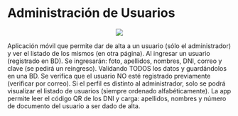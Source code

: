 # Administración de Usuarios
<p align="center"> <img src="https://github.com/GabrielAlegre/AppMovil7-AdministracionDeUsuarios/assets/86837104/c4d9bf7f-ec75-47d4-b96f-07723f008710"> </p>
Aplicación móvil que permite dar de alta a un usuario (sólo el administrador) y ver el listado de los mismos (en otra página). 
Al ingresar un usuario (registrado en BD). Se ingresarán: foto, apellidos, nombres, DNI, correo y clave (se pedirá un reingreso). Validando TODOS los datos y guardándolos en una BD. 
Se verifica que el usuario NO esté registrado previamente (verificar por correo). Si el perfil es distinto al administrador, solo se podrá visualizar el listado de usuarios (siempre ordenado alfabéticamente).
La app permite leer el código QR de los DNI y carga: apellidos, nombres y número de documento del usuario a ser dado de alta.
